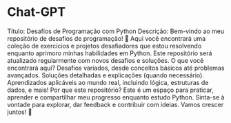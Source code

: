 # Chat-GPT
 Título: Desafios de Programação com Python Descrição: Bem-vindo ao meu repositório de desafios de programação! 🎯  Aqui você encontrará uma coleção de exercícios e projetos desafiadores que estou resolvendo enquanto aprimoro minhas habilidades em Python. Este repositório será atualizado regularmente com novos desafios e soluções.  O que você encontrará aqui?  Desafios variados, desde conceitos básicos até problemas avançados. Soluções detalhadas e explicações (quando necessário). Aprendizados aplicáveis ao mundo real, incluindo lógica, estruturas de dados, e mais! Por que este repositório? Este é um espaço para praticar, aprender e compartilhar meu progresso enquanto estudo Python. Sinta-se à vontade para explorar, dar feedback e contribuir com ideias.  Vamos crescer juntos! 🚀
